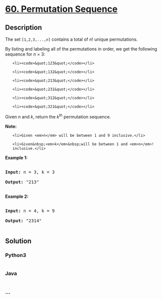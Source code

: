 # [60. Permutation Sequence](https://leetcode.com/problems/permutation-sequence)

## Description
<p>The set <code>[1,2,3,...,<em>n</em>]</code> contains a total of <em>n</em>! unique permutations.</p>

<p>By listing and labeling all of the permutations in order, we get the following sequence for <em>n</em> = 3:</p>

<ol>
	<li><code>&quot;123&quot;</code></li>
	<li><code>&quot;132&quot;</code></li>
	<li><code>&quot;213&quot;</code></li>
	<li><code>&quot;231&quot;</code></li>
	<li><code>&quot;312&quot;</code></li>
	<li><code>&quot;321&quot;</code></li>
</ol>

<p>Given <em>n</em> and <em>k</em>, return the <em>k</em><sup>th</sup> permutation sequence.</p>

<p><strong>Note:</strong></p>

<ul>
	<li>Given <em>n</em> will be between 1 and 9 inclusive.</li>
	<li>Given&nbsp;<em>k</em>&nbsp;will be between 1 and <em>n</em>! inclusive.</li>
</ul>

<p><strong>Example 1:</strong></p>

<pre>
<strong>Input:</strong> n = 3, k = 3
<strong>Output:</strong> &quot;213&quot;
</pre>

<p><strong>Example 2:</strong></p>

<pre>
<strong>Input:</strong> n = 4, k = 9
<strong>Output:</strong> &quot;2314&quot;
</pre>



## Solution
<!-- Type common method here -->


### Python3
<!-- Type special method here -->

```python

```

### Java
<!-- Type special method here -->

```java

```

### ...
```

```

